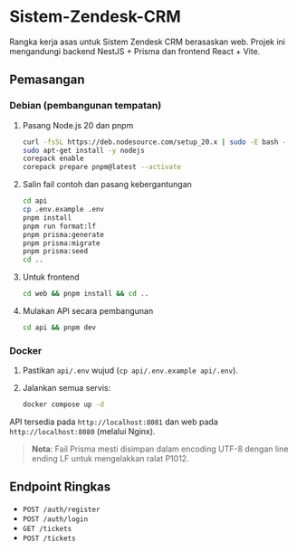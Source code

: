 # Sistem-Zendesk-CRM

Rangka kerja asas untuk Sistem Zendesk CRM berasaskan web. Projek ini mengandungi backend NestJS + Prisma dan frontend React + Vite.

## Pemasangan

### Debian (pembangunan tempatan)

1. Pasang Node.js 20 dan pnpm

   ```bash
   curl -fsSL https://deb.nodesource.com/setup_20.x | sudo -E bash -
   sudo apt-get install -y nodejs
   corepack enable
   corepack prepare pnpm@latest --activate
   ```

2. Salin fail contoh dan pasang kebergantungan

   ```bash
   cd api
   cp .env.example .env
   pnpm install
   pnpm run format:lf
   pnpm prisma:generate
   pnpm prisma:migrate
   pnpm prisma:seed
   cd ..
   ```

3. Untuk frontend

   ```bash
   cd web && pnpm install && cd ..
   ```

4. Mulakan API secara pembangunan

   ```bash
   cd api && pnpm dev
   ```

### Docker

1. Pastikan `api/.env` wujud (`cp api/.env.example api/.env`).
2. Jalankan semua servis:

   ```bash
   docker compose up -d
   ```

API tersedia pada `http://localhost:8081` dan web pada `http://localhost:8080` (melalui Nginx).

> **Nota**: Fail Prisma mesti disimpan dalam encoding UTF-8 dengan line ending LF untuk mengelakkan ralat P1012.

## Endpoint Ringkas

- `POST /auth/register`
- `POST /auth/login`
- `GET /tickets`
- `POST /tickets`
